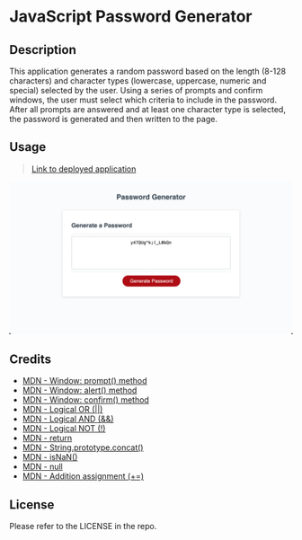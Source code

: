 # JavaScript Password Generator

## Description
This application generates a random password based on the length (8-128 characters) and character types (lowercase, uppercase, numeric and special) selected by the user. Using a series of prompts and confirm windows, the user must select which criteria to include in the password. After all prompts are answered and at least one character type is selected, the password is generated and then written to the page.

## Usage
> [Link to deployed application](https://kyoriku.github.io/password-generator/)

![Screenshot](assets/images/passwordgenerator.png)

## Credits
- [MDN - Window: prompt() method](https://developer.mozilla.org/en-US/docs/Web/API/Window/prompt)
- [MDN - Window: alert() method](https://developer.mozilla.org/en-US/docs/Web/API/Window/alert)
- [MDN - Window: confirm() method](https://developer.mozilla.org/en-US/docs/Web/API/Window/confirm)
- [MDN - Logical OR (||)](https://developer.mozilla.org/en-US/docs/Web/JavaScript/Reference/Operators/Logical_OR)
- [MDN - Logical AND (&&)](https://developer.mozilla.org/en-US/docs/Web/JavaScript/Reference/Operators/Logical_AND)
- [MDN - Logical NOT (!)](https://developer.mozilla.org/en-US/docs/Web/JavaScript/Reference/Operators/Logical_NOT)
- [MDN - return](https://developer.mozilla.org/en-US/docs/Web/JavaScript/Reference/Statements/return)
- [MDN - String.prototype.concat()](https://developer.mozilla.org/en-US/docs/Web/JavaScript/Reference/Global_Objects/String/concat)
- [MDN - isNaN()](https://developer.mozilla.org/en-US/docs/Web/JavaScript/Reference/Global_Objects/isNaN)
- [MDN - null](https://developer.mozilla.org/en-US/docs/Web/JavaScript/Reference/Operators/null)
- [MDN - Addition assignment (+=)](https://developer.mozilla.org/en-US/docs/Web/JavaScript/Reference/Operators/Addition_assignment)

## License
Please refer to the LICENSE in the repo.